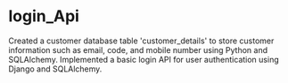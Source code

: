 # login_Api
Created a customer database table 'customer_details' to store customer information such as email, code, and mobile number using Python and SQLAlchemy. Implemented a basic login API for user authentication using Django and SQLAlchemy.
